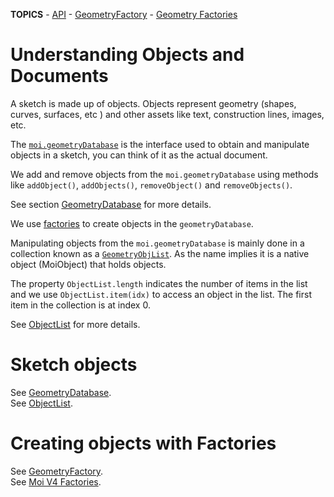 **TOPICS** - [API](doc_moi_api.md) - [GeometryFactory](#GeometryFactory) - [Geometry Factories](#geometry-factories)


# Understanding Objects and Documents

A sketch is made up of objects. Objects represent geometry (shapes, curves, surfaces, etc ) and other assets like text, construction lines, images, etc.

The [`moi.geometryDatabase`](doc_moi_geometrydb.md#GeometryDatabase) is the interface used to obtain and manipulate objects in a sketch, you can think of it as the actual document.

We add and remove objects from the `moi.geometryDatabase` using methods like `addObject()`, `addObjects()`, `removeObject()` and `removeObjects()`. 

See section [GeometryDatabase](doc_moi_geometrydb.md#GeometryDatabase) for more details.

We use [factories](doc_moi_factories.md#GeometryFactory) to create objects in the `geometryDatabase`. 

Manipulating objects from the `moi.geometryDatabase` is mainly done in a collection known as a [`GeometryObjList`](#GeometryObjList). As the name implies it is a native object (MoiObject) that holds objects.

The property `ObjectList.length` indicates the number of items in the list and we use `ObjectList.item(idx)` to access an object in the list. The first item in the collection is at index 0. 

See [ObjectList](doc_moi_geometrydb.md#GeometryObjList) for more details.


# Sketch objects

See [GeometryDatabase](doc_moi_geometrydb.md#GeometryDatabase).<br>
See [ObjectList](doc_moi_geometrydb.md#GeometryObjList).<br>


# Creating objects with Factories

See [GeometryFactory](doc_moi_factories.md#GeometryFactory).<br>
See [Moi V4 Factories](doc_moi_factories.md#geometry-factories).<br>



